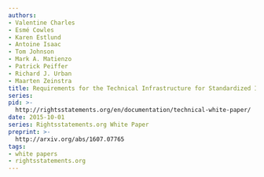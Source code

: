 ```yaml
---
authors:
- Valentine Charles
- Esmé Cowles
- Karen Estlund
- Antoine Isaac
- Tom Johnson
- Mark A. Matienzo
- Patrick Peiffer
- Richard J. Urban
- Maarten Zeinstra
title: Requirements for the Technical Infrastructure for Standardized International Rights Statements
series:
pid: >-
  http://rightsstatements.org/en/documentation/technical-white-paper/
date: 2015-10-01
series: Rightsstatements.org White Paper
preprint: >-
  http://arxiv.org/abs/1607.07765
tags:
- white papers
- rightsstatements.org
---
```

